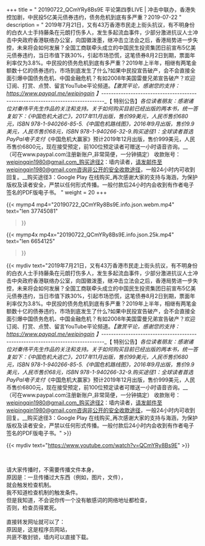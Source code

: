 +++
title = " 20190722_QCmYRy8Bs9E 平论第四季LIVE | 冲击中联办，香港失控加剧，中民投5亿美元债券违约，债务危机到底有多严重？2019-07-22 "
description = " 2019年7月21日，又有43万香港市民走上街头抗议，有不明身份的白衣人士手持藤条在元朗打伤多人，发生多起流血事件，少部分激进抗议人士冲击中央政府香港联络办公室，向国徽泼墨，继冲击立法会之后，香港局势进一步失控，未来将会如何发展？全国工商联牵头成立的中国民生投资集团日前宣布5亿美元债券违约，当日市值下跌30%，引起市场恐慌，这笔债券8月2日到期，票面年利率仅为3.8%。中民投的债务危机到底有多严重？2019年上半年，相继有两笔金额数十亿的债券违约，市场到底发生了什么?如果中民投宣告破产，会不会直接全面引爆中国债务危机、中国金融危机？有如2008年美国雷曼兄弟宣告破产？欢迎订阅、打赏、点赞、留言YouTube平论频道。_【激赏平论，感谢您的支持：https://www.paypal.me/weipingqin 】_-------------------------------------------------------------------------------_【 特别公告】_各位读者朋友：_感谢诸位对秦伟平先生作品的关注和支持。_关于如何购买目前已经出版的两本书，统一答复如下：_《中国危机大逃亡》，2017年11月出版，售价99美元，人民币售价680元，ISBN 978-1-940266-85-5._《中国危机路线图》，2016年9月出版，售价9.9美元，人民币售价68元，ISBN 978-1-940266-32-9._购买途径1：全球读者首选 PayPal电子支付__《中国危机大赢家》预计2019年12月出版，售价999美元，人民币售价6800元，现在接受预定，前100位预定读者可赠送一小时语音咨询。__（可在www.paypal.com注册新账户,非常简便，一分钟搞定）     收款账号：weipingqin1980@gmail.com_购买途径2：墙内读者，请发邮件至weipingqin1980@gmail.com咨询非公开的安全收款途径，一般24小时内可收到回复。__购买途径3：Google Play 在线购买_再次感谢大家的支持与海涵，为保护版权及读者安全，严禁以任何形式传播。一般付款后24小时内会收到有作者电子签名的PDF版电子书。 "
weight = 20
+++

{{< mymp4 mp4="20190722_QCmYRy8Bs9E.info.json.webm.mp4" 
text="len 37745081"
>}}

{{< mymp4x  mp4x="20190722_QCmYRy8Bs9E.info.json.25k.mp4"
text="len 6654125"
>}}


{{< mydiv text="2019年7月21日，又有43万香港市民走上街头抗议，有不明身份的白衣人士手持藤条在元朗打伤多人，发生多起流血事件，少部分激进抗议人士冲击中央政府香港联络办公室，向国徽泼墨，继冲击立法会之后，香港局势进一步失控，未来将会如何发展？全国工商联牵头成立的中国民生投资集团日前宣布5亿美元债券违约，当日市值下跌30%，引起市场恐慌，这笔债券8月2日到期，票面年利率仅为3.8%。中民投的债务危机到底有多严重？2019年上半年，相继有两笔金额数十亿的债券违约，市场到底发生了什么?如果中民投宣告破产，会不会直接全面引爆中国债务危机、中国金融危机？有如2008年美国雷曼兄弟宣告破产？欢迎订阅、打赏、点赞、留言YouTube平论频道。_【激赏平论，感谢您的支持：https://www.paypal.me/weipingqin 】_-------------------------------------------------------------------------------_【 特别公告】_各位读者朋友：_感谢诸位对秦伟平先生作品的关注和支持。_关于如何购买目前已经出版的两本书，统一答复如下：_《中国危机大逃亡》，2017年11月出版，售价99美元，人民币售价680元，ISBN 978-1-940266-85-5._《中国危机路线图》，2016年9月出版，售价9.9美元，人民币售价68元，ISBN 978-1-940266-32-9._购买途径1：全球读者首选 PayPal电子支付__《中国危机大赢家》预计2019年12月出版，售价999美元，人民币售价6800元，现在接受预定，前100位预定读者可赠送一小时语音咨询。__（可在www.paypal.com注册新账户,非常简便，一分钟搞定）     收款账号：weipingqin1980@gmail.com_购买途径2：墙内读者，请发邮件至weipingqin1980@gmail.com咨询非公开的安全收款途径，一般24小时内可收到回复。__购买途径3：Google Play 在线购买_再次感谢大家的支持与海涵，为保护版权及读者安全，严禁以任何形式传播。一般付款后24小时内会收到有作者电子签名的PDF版电子书。" >}}
<br>

{{< mydiv text="https://www.youtube.com/watch?v=QCmYRy8Bs9E" >}}


<br>

请大家传播时，不需要传播文件本身，<br>
原因是：一旦传播过大东西（例如，图片，文件），<br>
就会触发检查机制。<br>
我不知道检查机制的触发条件。<br>
但是我知道，不会说你传一个没有敏感词的网络地址都检查，<br>
否则，检查员得累死。<br><br>
直接转发网址就可以了：<br>
原因是，这是程序员网站，<br>
共匪不敢封锁，墙内可以直接下载。


